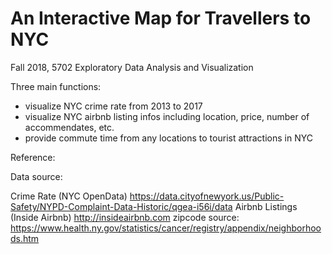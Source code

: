 # An Interactive Map for Travellers to NYC
Fall 2018, 5702 Exploratory Data Analysis and Visualization

Three main functions:
- visualize NYC crime rate from 2013 to 2017
- visualize NYC airbnb listing infos including location, price, number of accommendates, etc.
- provide commute time from any locations to tourist attractions in NYC


Reference:

Data source: 

Crime Rate (NYC OpenData) https://data.cityofnewyork.us/Public-Safety/NYPD-Complaint-Data-Historic/qgea-i56i/data 
Airbnb Listings (Inside Airbnb) http://insideairbnb.com
zipcode source: https://www.health.ny.gov/statistics/cancer/registry/appendix/neighborhoods.htm
